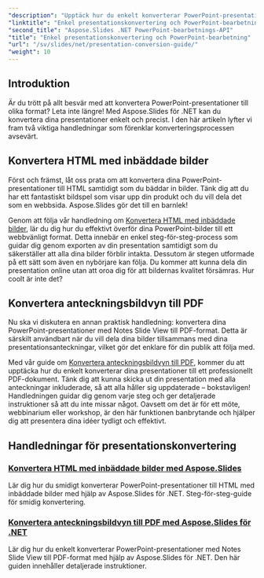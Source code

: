 ```yaml
---
"description": "Upptäck hur du enkelt konverterar PowerPoint-presentationer med Aspose.Slides för .NET med våra tydliga steg-för-steg-handledningar."
"linktitle": "Enkel presentationskonvertering och PowerPoint-bearbetning"
"second_title": "Aspose.Slides .NET PowerPoint-bearbetnings-API"
"title": "Enkel presentationskonvertering och PowerPoint-bearbetning"
"url": "/sv/slides/net/presentation-conversion-guide/"
"weight": 10
---
```


## Introduktion

Är du trött på allt besvär med att konvertera PowerPoint-presentationer till olika format? Leta inte längre! Med Aspose.Slides för .NET kan du konvertera dina presentationer enkelt och precist. I den här artikeln lyfter vi fram två viktiga handledningar som förenklar konverteringsprocessen avsevärt.

## Konvertera HTML med inbäddade bilder

Först och främst, låt oss prata om att konvertera dina PowerPoint-presentationer till HTML samtidigt som du bäddar in bilder. Tänk dig att du har ett fantastiskt bildspel som visar upp din produkt och du vill dela det som en webbsida. Aspose.Slides gör det till en barnlek! 

Genom att följa vår handledning om [Konvertera HTML med inbäddade bilder](./converting-html-with-embedded-images/), lär du dig hur du effektivt överför dina PowerPoint-bilder till ett webbvänligt format. Detta innebär en enkel steg-för-steg-process som guidar dig genom exporten av din presentation samtidigt som du säkerställer att alla dina bilder förblir intakta. Dessutom är stegen utformade på ett sätt som även en nybörjare kan följa. Du kommer att kunna dela din presentation online utan att oroa dig för att bildernas kvalitet försämras. Hur coolt är inte det?

## Konvertera anteckningsbildvyn till PDF

Nu ska vi diskutera en annan praktisk handledning: konvertera dina PowerPoint-presentationer med Notes Slide View till PDF-format. Detta är särskilt användbart när du vill dela dina bilder tillsammans med dina presentationsanteckningar, vilket gör det enklare för din publik att följa med. 

Med vår guide om [Konvertera anteckningsbildvyn till PDF](./converting-notes-slide-view-to-pdf/), kommer du att upptäcka hur du enkelt konverterar dina presentationer till ett professionellt PDF-dokument. Tänk dig att kunna skicka ut din presentation med alla anteckningar inkluderade, så att alla håller sig uppdaterade – bokstavligen! Handledningen guidar dig genom varje steg och ger detaljerade instruktioner så att du inte missar något. Oavsett om det är för ett möte, webbinarium eller workshop, är den här funktionen banbrytande och hjälper dig att presentera dina idéer tydligt och effektivt.

## Handledningar för presentationskonvertering
### [Konvertera HTML med inbäddade bilder med Aspose.Slides](./converting-html-with-embedded-images/)
Lär dig hur du smidigt konverterar PowerPoint-presentationer till HTML med inbäddade bilder med hjälp av Aspose.Slides för .NET. Steg-för-steg-guide för smidig konvertering.
### [Konvertera anteckningsbildvyn till PDF med Aspose.Slides för .NET](./converting-notes-slide-view-to-pdf/)
Lär dig hur du enkelt konverterar PowerPoint-presentationer med Notes Slide View till PDF-format med hjälp av Aspose.Slides för .NET. Den här guiden innehåller detaljerade instruktioner.